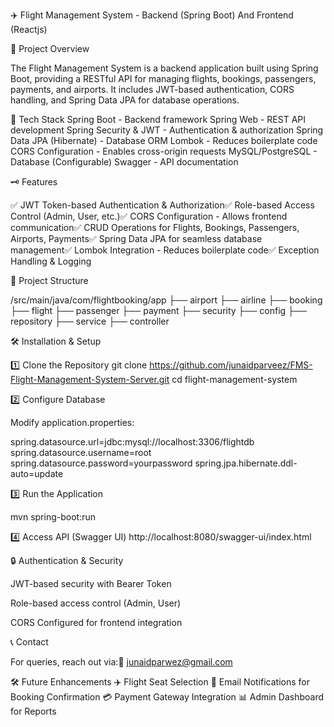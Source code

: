 ✈️ Flight Management System - Backend (Spring Boot) And Frontend (Reactjs)

📌 Project Overview

The Flight Management System is a backend application built using Spring Boot, providing a RESTful API for managing flights, bookings, passengers, payments, and airports. It includes JWT-based authentication, CORS handling, and Spring Data JPA for database operations.

🚀 Tech Stack Spring Boot - Backend framework Spring Web - REST API development Spring Security & JWT - Authentication & authorization Spring Data JPA (Hibernate) - Database ORM Lombok - Reduces boilerplate code CORS Configuration - Enables cross-origin requests MySQL/PostgreSQL - Database (Configurable) Swagger - API documentation

🗝 Features

✅ JWT Token-based Authentication & Authorization✅ Role-based Access Control (Admin, User, etc.)✅ CORS Configuration - Allows frontend communication✅ CRUD Operations for Flights, Bookings, Passengers, Airports, Payments✅ Spring Data JPA for seamless database management✅ Lombok Integration - Reduces boilerplate code✅ Exception Handling & Logging

💂 Project Structure

/src/main/java/com/flightbooking/app ├── airport ├── airline ├── booking ├── flight ├── passenger ├── payment ├── security ├── config ├── repository ├── service ├── controller

🛠️ Installation & Setup

1️⃣ Clone the Repository git clone https://github.com/junaidparveez/FMS-Flight-Management-System-Server.git cd flight-management-system

2️⃣ Configure Database

Modify application.properties:

spring.datasource.url=jdbc:mysql://localhost:3306/flightdb spring.datasource.username=root spring.datasource.password=yourpassword spring.jpa.hibernate.ddl-auto=update

3️⃣ Run the Application

mvn spring-boot:run

4️⃣ Access API (Swagger UI) http://localhost:8080/swagger-ui/index.html

🔒 Authentication & Security

JWT-based security with Bearer Token

Role-based access control (Admin, User)

CORS Configured for frontend integration

📞 Contact

For queries, reach out via:📧 junaidparwez@gmail.com

🛠️ Future Enhancements ✈️ Flight Seat Selection 📧 Email Notifications for Booking Confirmation 💳 Payment Gateway Integration 📊 Admin Dashboard for Reports
